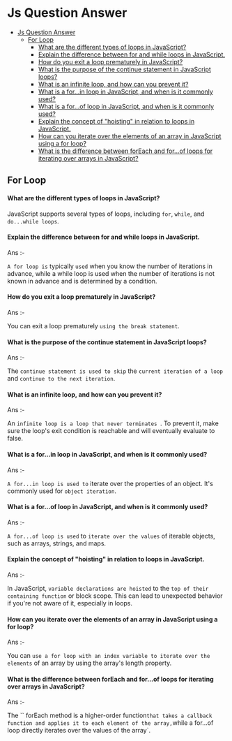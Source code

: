 # Js Question Answer

- [Js Question Answer](#js-question-answer)
  - [For Loop](#for-loop)
      - [What are the different types of loops in JavaScript?](#what-are-the-different-types-of-loops-in-javascript)
      - [Explain the difference between for and while loops in JavaScript.](#explain-the-difference-between-for-and-while-loops-in-javascript)
      - [How do you exit a loop prematurely in JavaScript?](#how-do-you-exit-a-loop-prematurely-in-javascript)
      - [What is the purpose of the continue statement in JavaScript loops?](#what-is-the-purpose-of-the-continue-statement-in-javascript-loops)
      - [What is an infinite loop, and how can you prevent it?](#what-is-an-infinite-loop-and-how-can-you-prevent-it)
      - [What is a for...in loop in JavaScript, and when is it commonly used?](#what-is-a-forin-loop-in-javascript-and-when-is-it-commonly-used)
      - [What is a for...of loop in JavaScript, and when is it commonly used?](#what-is-a-forof-loop-in-javascript-and-when-is-it-commonly-used)
      - [Explain the concept of "hoisting" in relation to loops in JavaScript.](#explain-the-concept-of-hoisting-in-relation-to-loops-in-javascript)
      - [How can you iterate over the elements of an array in JavaScript using a for loop?](#how-can-you-iterate-over-the-elements-of-an-array-in-javascript-using-a-for-loop)
      - [What is the difference between forEach and for...of loops for iterating over arrays in JavaScript?](#what-is-the-difference-between-foreach-and-forof-loops-for-iterating-over-arrays-in-javascript)

## For Loop

#### What are the different types of loops in JavaScript?


JavaScript supports several types of loops, including  `for`,  `while`, and `do...while loops`.





#### Explain the difference between for and while loops in JavaScript.

Ans :-



`A for loop is` typically `used` when you know the number of iterations in advance, while a while loop is used when the number of iterations is not known in advance and is determined by a condition.
 

#### How do you exit a loop prematurely in JavaScript?

Ans :-


You can exit a loop prematurely `using the break statement`.

#### What is the purpose of the continue statement in JavaScript loops?

Ans :-



The `continue statement is used to skip` the `current iteration of a loop ` and `continue to the next iteration`.

#### What is an infinite loop, and how can you prevent it?

Ans :-



An `infinite loop is a loop that never terminates `. To prevent it, make sure the loop's exit condition is reachable and will eventually evaluate to false.

#### What is a for...in loop in JavaScript, and when is it commonly used?

Ans :-



`A for...in loop is used to` iterate over the properties of an object. It's commonly used for `object iteration`.

#### What is a for...of loop in JavaScript, and when is it commonly used?


Ans :-


`A for...of loop is used` to `iterate over the values` of iterable objects, such as arrays, strings, and maps.

#### Explain the concept of "hoisting" in relation to loops in JavaScript.


Ans :-


In JavaScript, ` variable declarations are hoisted ` to the `top of their containing function` or block scope. This can lead to unexpected behavior if you're not aware of it, especially in loops.

#### How can you iterate over the elements of an array in JavaScript using a for loop?


Ans :-

 You can `use a for loop with an index variable to iterate over the elements` of an array by using the array's length property.

#### What is the difference between forEach and for...of loops for iterating over arrays in JavaScript?

Ans :-

 The `` forEach method is a higher-order function` that takes a callback function and applies it to each element of the array, `while a for...of loop directly iterates over the values of the array`.
